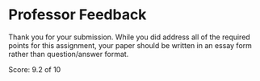 # Professor Feedback

Thank you for your submission. While you did address all of the required points for this assignment, your paper should be written in an essay form rather than question/answer format. 

Score: 9.2 of 10